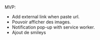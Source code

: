 MVP:
  - Add external link when paste url.
  - Pouvoir afficher des images.
  - Notification pop-up with service worker.
  - Ajout de smileys
